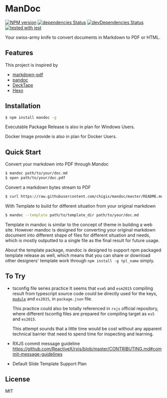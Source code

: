 # ManDoc

[![NPM version](https://badge.fury.io/js/mandoc.svg)](http://badge.fury.io/js/mandoc)
[![dependencies Status](https://david-dm.org/chigix/mandoc/status.svg)](https://david-dm.org/chigix/mandoc)
[![devDependencies Status](https://david-dm.org/chigix/mandoc/dev-status.svg)](https://david-dm.org/chigix/mandoc?type=dev)
[![tested with jest](https://img.shields.io/badge/tested_with-jest-99424f.svg)](https://github.com/facebook/jest)

Your swiss-army knife to convert documents in Markdown to PDF or HTML.

## Features

This project is inspired by

* [markdown-pdf](https://github.com/alanshaw/markdown-pdf)
* [pandoc](https://pandoc.org/)
* [DeckTape](https://github.com/astefanutti/decktape)
* [Hexo](https://hexo.io/)

## Installation

```bash
$ npm install mandoc -g
```

Executable Package Release is also in plan for Windows Users.

Docker Image provide is also in plan for Docker Users.

## Quick Start

Convert your markdown into PDF through *Mandoc*

```bash
$ mandoc path/to/your/doc.md
$ open path/to/your/doc.pdf
```

Convert a markdown bytes stream to PDF

```bash
$ curl https://raw.githubusercontent.com/chigix/mandoc/master/README.md | mandoc -o ./r.pdf
```

With Template to build for different situation from your original markdown

```bash
$ mandoc --template path/to/template_dir path/to/your/doc.md
```

Template in mandoc is similar to the concept of theme in building a web site.
However mandoc is designed for converting your original markdown document into
different shape of files for different situation and needs, which is mostly
outputted to a single file as the final result for future usage.

About the template package, mandoc is designed to support npm packaged template
release as well, which means that you can share or download other designers'
template work through `npm install -g tpl_name` simply.

## To Try

* tsconfig file series practice
  It seems that `esm5` and `esm2015` compiling result from typescript source
  code could be directly used for the keys, [`module`](https://github.com/rollup/rollup/wiki/pkg.module)
  and `es2015`,  in `package.json` file.

  This practice could also be totally referenced in `rxjs` official repository,
  where different tsconfig files are prepared for compiling target as `es5` and
  `es2015`.

  This attempt sounds that a little time would be cost without any apparent technical
  barrier that need to spend time for inspecting and learning.
* RXJS commit message guideline
  https://github.com/ReactiveX/rxjs/blob/master/CONTRIBUTING.md#commit-message-guidelines
* Default Slide Template Support Plan

## License

MIT
